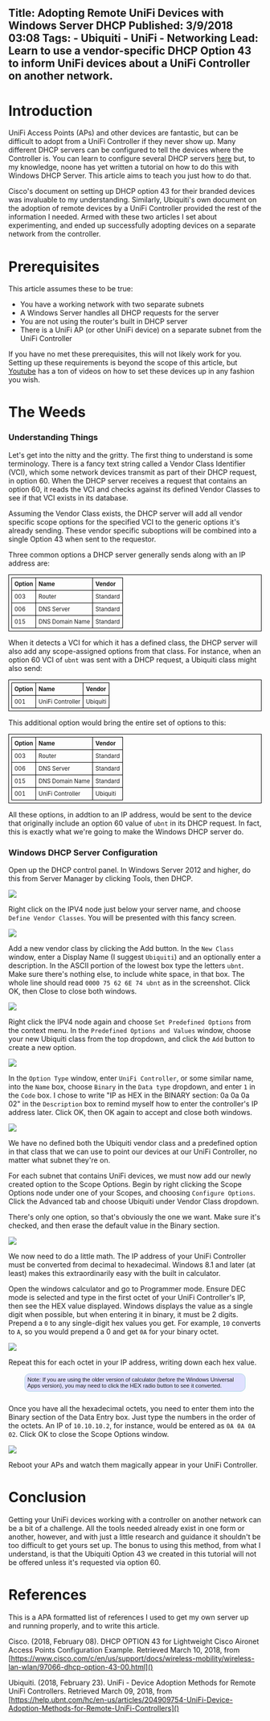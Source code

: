 Title: Adopting Remote UniFi Devices with Windows Server DHCP
Published: 3/9/2018 03:08
Tags:
    - Ubiquiti
    - UniFi
    - Networking
Lead: Learn to use a vendor-specific DHCP Option 43 to inform UniFi devices about a UniFi Controller on another network.
---
<style>

table, th, td {
    border: 1px solid black;
    border-collapse: collapse;
    padding: 5px;
    text-align: left;
    font-size: .9em;
}

.note {
    margin-bottom:25px;
    margin-left:auto;
    margin-right:auto;
    border:1px solid lightblue;
    border-radius: 10px;
    background-color: #e0e0ff;
    padding: 5px;
    font-size:.8em;
    font-family: sans-serif;
    width:85%;
}
</style>

# Introduction
UniFi Access Points (APs) and other devices are fantastic, but can be difficult to adopt from a UniFi Controller if they never show up. Many different DHCP servers can be configured to tell the devices where the Controller is. You can learn to configure several DHCP servers [here][other-dhcp-stuff] but, to my knowledge, noone has yet written a tutorial on how to do this with Windows DHCP Server. This article aims to teach you just how to do that.

Cisco's document on setting up DHCP option 43 for their branded devices was invaluable to my understanding. Similarly, Ubiquiti's own document on the adoption of remote devices by a UniFi Controller provided the rest of the information I needed. Armed with these two articles I set about experimenting, and ended up successfully adopting devices on a separate network from the controller.

# Prerequisites
This article assumes these to be true:
* You have a working network with two separate subnets
* A Windows Server handles all DHCP requests for the server
* You are not using the router's built in DHCP server
* There is a UniFi AP (or other UniFi device) on a separate subnet from the UniFi Controller

If you have no met these prerequisites, this will not likely work for you. Setting up these requirements is beyond the scope of this article, but [Youtube](https://youtube.com) has a ton of videos on how to set these devices up in any fashion you wish.

# The Weeds
### Understanding Things
Let's get into the nitty and the gritty. The first thing to understand is some terminology. There is a fancy text string called a Vendor Class Identifier (VCI), which some network devices transmit as part of their DHCP request, in option 60. When the DHCP server receives a request that contains an option 60, it reads the VCI and checks against its defined Vendor Classes to see if that VCI exists in its database.

Assuming the Vendor Class exists, the DHCP server will add all vendor specific scope options for the specified VCI to the generic options it's already sending. These vendor specific suboptions will be combined into a single Option 43 when sent to the requestor.

Three common options a DHCP server generally sends along with an IP address are:

<table>
    <tr>
        <th>Option</th>
        <th>Name</th>
        <th>Vendor</th>
    </tr>
    <tr>
        <td>003</td>
        <td>Router</td>
        <td>Standard</td>
    </tr>
    <tr>
        <td>006</td>
        <td>DNS Server</td>
        <td>Standard</td>
    </tr>
    <tr>
        <td>015</td>
        <td>DNS Domain Name</td>
        <td>Standard</td>
    </tr>
</table>

When it detects a VCI for which it has a defined class, the DHCP server will also add any scope-assigned options from that class. For instance, when an option 60 VCI of `ubnt` was sent with a DHCP request, a Ubiquiti class might also send:
<table>
    <tr>
        <th>Option</th>
        <th>Name</th>
        <th>Vendor</th>
    </tr>
    <tr>
        <td>001</td>
        <td>UniFi Controller</td>
        <td>Ubiquiti</td>
    </tr>
</table>

This additional option would bring the entire set of options to this:

<table>
    <tr>
        <th>Option</th>
        <th>Name</th>
        <th>Vendor</th>
    </tr>
    <tr>
        <td>003</td>
        <td>Router</td>
        <td>Standard</td>
    </tr>
    <tr>
        <td>006</td>
        <td>DNS Server</td>
        <td>Standard</td>
    </tr>
    <tr>
        <td>015</td>
        <td>DNS Domain Name</td>
        <td>Standard</td>
    </tr>
        <tr>
        <td>001</td>
        <td>UniFi Controller</td>
        <td>Ubiquiti</td>
    </tr>
</table>

All these options, in addtion to an IP address, would be sent to the device that originally include an option 60 value of `ubnt` in its DHCP request. In fact, this is exactly what we're going to make the Windows DHCP server do.

### Windows DHCP Server Configuration 
Open up the DHCP control panel. In Windows Server 2012 and higher, do this from Server Manager by clicking Tools, then DHCP.

<img src="/images/adopting-remote-unifi-devices-with-windows-server-dhcp/dhcp-control-panel.png" />

Right click on the IPV4 node just below your server name, and choose `Define Vendor Classes`. You will be presented with this fancy screen.

<img src="/images/adopting-remote-unifi-devices-with-windows-server-dhcp/define-vendor-classes-dialog.png" />

Add a new vendor class by clicking the Add button. In the `New Class` window, enter a Display Name (I suggest `Ubiquiti`) and an optionally enter a description. In the ASCII portion of the lowest box type the letters `ubnt`. Make sure there's nothing else, to include white space, in that box. The whole line should read `0000 75 62 6E 74 ubnt` as in the screenshot. Click OK, then Close to close both windows.

<img src="/images/adopting-remote-unifi-devices-with-windows-server-dhcp/new-class-dialog-filled.png" />

Right click the IPV4 node again and choose `Set Predefined Options` from the context menu. In the `Predefined Options and Values` window, choose your new Ubiquiti class from the top dropdown, and click the `Add` button to create a new option.

<img src="/images/adopting-remote-unifi-devices-with-windows-server-dhcp/predefined-options-and-values-dialog.png" />

In the `Option Type` window, enter `UniFi Controller`, or some similar name, into the `Name` box, choose `Binary` in the `Data type` dropdown, and enter `1` in the `Code` box. I chose to write "IP as HEX in the BINARY section: 0a 0a 0a 02" in the `Description` box to remind myself how to enter the controller's IP address later. Click OK, then OK again to accept and close both windows.

<img src="/images/adopting-remote-unifi-devices-with-windows-server-dhcp/option-type-dialog.png" />

We have no defined both the Ubiquiti vendor class and a predefined option in that class that we can use to point our devices at our UniFi Controller, no matter what subnet they're on.

For each subnet that contains UniFi devices, we must now add our newly created option to the Scope Options. Begin by right clicking the Scope Options node under one of your Scopes, and choosing `Configure Options`. Click the Advanced tab and choose Ubiquiti under Vendor Class dropdown.

There's only one option, so that's obviously the one we want. Make sure it's checked, and then erase the default value in the Binary section.

<img src="/images/adopting-remote-unifi-devices-with-windows-server-dhcp/scope-options-dialog-partial-fill.png" />

We now need to do a little math. The IP address of your UniFi Controller must be converted from decimal to hexadecimal. Windows 8.1 and later (at least) makes this extraordinarily easy with the built in calculator.

Open the windows calculator and go to Programmer mode. Ensure DEC mode is selected and type in the first octet of your UniFi Controller's IP, then see the HEX value displayed. Windows displays the value as a single digit when possible, but when entering it in binary, it must be 2 digits. Prepend a `0` to any single-digit hex values you get. For example, `10` converts to `A`, so you would prepend a 0 and get `0A` for your binary octet.

<img src="/images/adopting-remote-unifi-devices-with-windows-server-dhcp/calculator.png" />

Repeat this for each octet in your IP address, writing down each hex value.

<div class="note">Note: If you are using the older version of calculator (before the Windows Universal Apps version), you may need to click the HEX radio button to see it converted.</div>

Once you have all the hexadecimal octets, you need to enter them into the Binary section of the Data Entry box. Just type the numbers in the order of the octets. An IP of `10.10.10.2`, for instance, would be entered as `0A 0A 0A 02`. Click OK to close the Scope Options window.

<img src="/images/adopting-remote-unifi-devices-with-windows-server-dhcp/scope-options-dialog-filled.png" />

Reboot your APs and watch them magically appear in your UniFi Controller.

# Conclusion
Getting your UniFi devices working with a controller on another network can be a bit of a challenge. All the tools needed already exist in one form or another, however, and with just a little research and guidance it shouldn't be too difficult to get yours set up. The bonus to using this method, from what I understand, is that the Ubiquiti Option 43 we created in this tutorial will not be offered unless it's requested via option 60.

# References
This is a APA formatted list of references I used to get my own server up and running properly, and to write this article.

Cisco. (2018, February 08). DHCP OPTION 43 for Lightweight Cisco Aironet Access Points Configuration Example. Retrieved March 10, 2018, from [https://www.cisco.com/c/en/us/support/docs/wireless-mobility/wireless-lan-wlan/97066-dhcp-option-43-00.html]()

Ubiquiti. (2018, February 23). UniFi - Device Adoption Methods for Remote UniFi Controllers. Retrieved March 09, 2018, from [https://help.ubnt.com/hc/en-us/articles/204909754-UniFi-Device-Adoption-Methods-for-Remote-UniFi-Controllers]()

[other-dhcp-stuff]: https://help.ubnt.com/hc/en-us/articles/204909754-UniFi-Device-Adoption-Methods-for-Remote-UniFi-Controllers#DHCP "Ubiquity's Adoption tutorial"